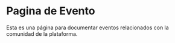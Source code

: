 # Pagina de Evento

Esta es una página para documentar  eventos relacionados con la comunidad de la plataforma.


